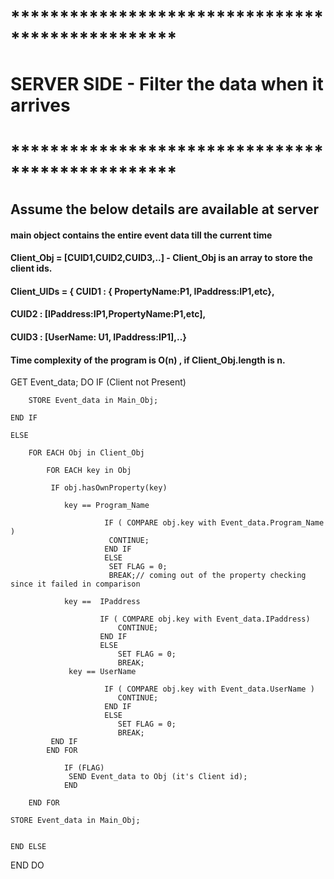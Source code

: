 # *************************************************
#   SERVER SIDE - Filter the data when it arrives
# *************************************************
## Assume the below details are available at server
#### main object contains the entire event data till the current time
#### Client_Obj = [CUID1,CUID2,CUID3,..] - Client_Obj is an array to store the client ids.
#### Client_UIDs = { CUID1 : { PropertyName:P1, IPaddress:IP1,etc}, 
####                 CUID2 : [IPaddress:IP1,PropertyName:P1,etc], 
####                 CUID3 : [UserName: U1, IPaddress:IP1],..}

#### Time complexity of the program is O(n) , if Client_Obj.length is n. 

GET Event_data;
DO
    IF (Client not Present) 

        STORE Event_data in Main_Obj;

    END IF

    ELSE

        FOR EACH Obj in Client_Obj
            
            FOR EACH key in Obj

             IF obj.hasOwnProperty(key)

                key == Program_Name

                         IF ( COMPARE obj.key with Event_data.Program_Name )
                          CONTINUE; 
                         END IF
                         ELSE
                          SET FLAG = 0;
                          BREAK;// coming out of the property checking since it failed in comparison

                key ==  IPaddress

                        IF ( COMPARE obj.key with Event_data.IPaddress)
                            CONTINUE;      
                        END IF
                        ELSE
                            SET FLAG = 0;
                            BREAK;
                 key == UserName

                         IF ( COMPARE obj.key with Event_data.UserName )
                            CONTINUE;      
                         END IF
                         ELSE
                            SET FLAG = 0;
                            BREAK;
             END IF
            END FOR

                IF (FLAG)
                 SEND Event_data to Obj (it's Client id);      
                END

        END FOR
                
    STORE Event_data in Main_Obj;
               

    END ELSE

END DO


